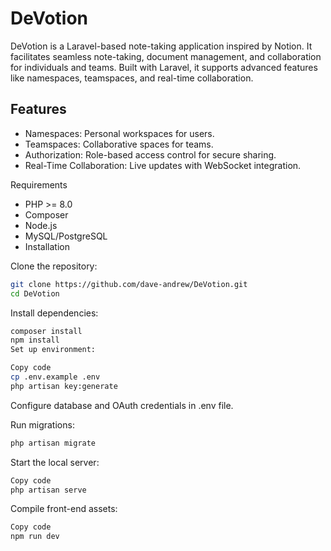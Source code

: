 # DeVotion
DeVotion is a Laravel-based note-taking application inspired by Notion. It facilitates seamless note-taking, document management, and collaboration for individuals and teams. Built with Laravel, it supports advanced features like namespaces, teamspaces, and real-time collaboration.

## Features
- Namespaces: Personal workspaces for users.
- Teamspaces: Collaborative spaces for teams.
- Authorization: Role-based access control for secure sharing.
- Real-Time Collaboration: Live updates with WebSocket integration.

Requirements
- PHP >= 8.0
- Composer
- Node.js
- MySQL/PostgreSQL
- Installation

Clone the repository:

```bash
git clone https://github.com/dave-andrew/DeVotion.git
cd DeVotion
```

Install dependencies:

```bash
composer install
npm install
Set up environment:
```

```bash
Copy code
cp .env.example .env
php artisan key:generate
```

Configure database and OAuth credentials in .env file.

Run migrations:

```bash
php artisan migrate
```

Start the local server:

```bash
Copy code
php artisan serve
```

Compile front-end assets:

```bash
Copy code
npm run dev
```
